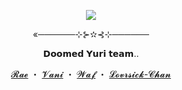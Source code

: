 <p align="center">
  <img src="https://github.com/user-attachments/assets/9b8b1358-a528-4e87-81f0-64bb87888d1b">
</p>
<p align="center">«──────⊹⊱✫⊰⊹──────</p>
<p align="center">𝗗𝗼𝗼𝗺𝗲𝗱 𝗬𝘂𝗿𝗶 𝘁𝗲𝗮𝗺.. </p>
<p align="center">
  <a href="https://github.com/J1GU">𝓡𝓪𝓮</a> ・
  <a href="https://github.com/YourrRemedy">𝓥𝓪𝓷𝓲</a> ・
  <a href="https://github.com/waffletarte">𝓦𝓪𝓯</a> ・
  <a href="https://github.com/LovesickObsession">𝓛𝓸𝓿𝓻𝓼𝓲𝓬𝓴-𝓒𝓱𝓪𝓷</a>
</p>
